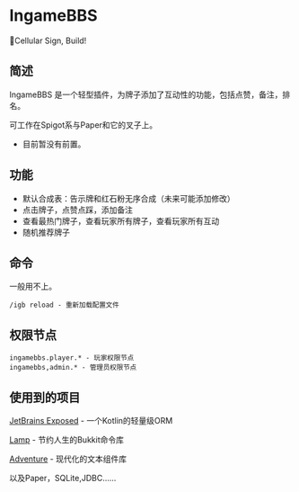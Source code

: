 # IngameBBS

📡Cellular Sign, Build!

## 简述

IngameBBS 是一个轻型插件，为牌子添加了互动性的功能，包括点赞，备注，排名。

可工作在Spigot系与Paper和它的叉子上。

* 目前暂没有前置。

## 功能

* 默认合成表：告示牌和红石粉无序合成（未来可能添加修改）
* 点击牌子，点赞点踩，添加备注
* 查看最热门牌子，查看玩家所有牌子，查看玩家所有互动
* 随机推荐牌子

## 命令
一般用不上。
```
/igb reload - 重新加载配置文件
```

## 权限节点
```
ingamebbs.player.* - 玩家权限节点
ingamebbs,admin.* - 管理员权限节点
```

## 使用到的项目

[JetBrains Exposed](https://github.com/JetBrains/Exposed) - 一个Kotlin的轻量级ORM

[Lamp](https://github.com/Revxrsal/Lamp/) - 节约人生的Bukkit命令库

[Adventure](https://github.com/KyoriPowered/adventure) - 现代化的文本组件库

以及Paper，SQLite,JDBC……
